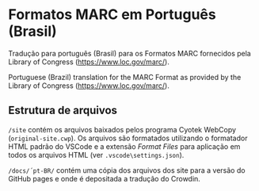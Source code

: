 # Formatos MARC em Português (Brasil)

Tradução para português (Brasil) para os Formatos MARC fornecidos pela Library of Congress (https://www.loc.gov/marc/).

Portuguese (Brazil) translation for the MARC Format as provided by the Library of Congress (https://www.loc.gov/marc/).

## Estrutura de arquivos

`/site` contém os arquivos baixados pelos programa Cyotek WebCopy (`original-site.cwp`). Os arquivos são formatados utilizando o formatador HTML padrão do VSCode e a extensão *Format Files* para aplicação em todos os arquivos HTML (ver `.vscode\settings.json`).

`/docs/´pt-BR/` contém uma cópia dos arquivos dos site para a versão do GitHub pages e onde é depositada a tradução do Crowdin.
